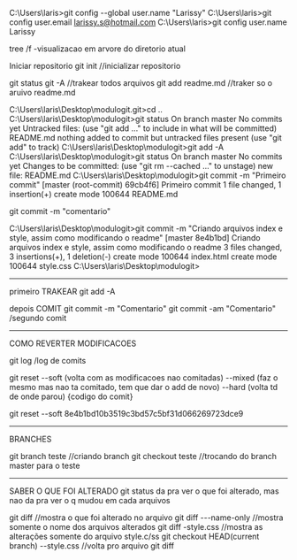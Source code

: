 C:\Users\laris>git config --global user.name "Larissy" C:\Users\laris>git config user.email larissy.s@hotmail.com C:\Users\laris>git config user.name Larissy

tree /f -visualizacao em arvore do diretorio atual

Iniciar repositorio
git init //inicializar repositorio

git status
git -A //trakear todos arquivos
git add readme.md //traker so o aruivo readme.md

C:\Users\laris\Desktop\modulogit\.git>cd .. C:\Users\laris\Desktop\modulogit>git status On branch master No commits yet Untracked files: (use "git add <file>..." to include in what will be committed) README.md nothing added to commit but untracked files present (use "git add" to track) C:\Users\laris\Desktop\modulogit>git add -A C:\Users\laris\Desktop\modulogit>git status On branch master No commits yet Changes to be committed: (use "git rm --cached <file>..." to unstage) new file: README.md C:\Users\laris\Desktop\modulogit>git commit -m "Primeiro commit" [master (root-commit) 69cb4f6] Primeiro commit 1 file changed, 1 insertion(+) create mode 100644 README.md

git commit -m "comentario"

C:\Users\laris\Desktop\modulogit>git commit -m "Criando arquivos index e style, assim como modificando o readme" [master 8e4b1bd] Criando arquivos index e style, assim como modificando o readme 3 files changed, 3 insertions(+), 1 deletion(-) create mode 100644 index.html create mode 100644 style.css C:\Users\laris\Desktop\modulogit>

---

primeiro TRAKEAR
git add -A

depois COMIT
git commit -m "Comentario"
git commit -am "Comentario" /segundo comit

---

COMO REVERTER MODIFICACOES

git log /log de comits

git reset --soft (volta com as modificacoes nao comitadas) --mixed (faz o mesmo mas nao ta comitado, tem que dar o add de novo) --hard (volta td de onde parou) {codigo do comit}

git reset --soft 8e4b1bd10b3519c3bd57c5bf31d066269723dce9

---

BRANCHES

git branch teste //criando branch
git checkout teste //trocando do branch master para o teste

---

SABER O QUE FOI ALTERADO
git status da pra ver o que foi alterado, mas nao da pra ver o q mudou em cada arquivos

git diff //mostra o que foi alterado no arquivo
git diff ---name-only //mostra somente o nome dos arquivos alterados
git diff -style.css //mostra as alterações somente do arquivo style.c/ss
git checkout HEAD(current branch) --style.css //volta pro arquivo
git diff
